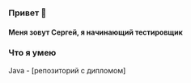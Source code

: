 ### Привет 👋

#### Меня зовут Сергей, я начинающий тестировщик

### Что я умею
Java - [репозиторий с дипломом]
